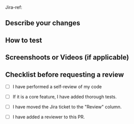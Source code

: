 Jira-ref: <Jira-ref-url>

## Describe your changes
<!--- A clear and concise description of what you have done. -->


## How to test
<!--- Please describe in detail how you tested your changes. -->


## Screenshoots or Videos (if applicable)
<!--- If applicable, add screenshots or videos to help explain your changes. -->


## Checklist before requesting a review
- [ ] I have performed a self-review of my code
- [ ] If it is a core feature, I have added thorough tests.
- [ ] I have moved the Jira ticket to the "Review" column. 
- [ ] I have added a reviewer to this PR.


